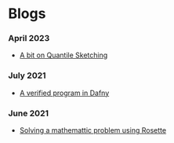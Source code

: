 # Blogs
### April 2023
- [A bit on Quantile Sketching](https://rdivyanshu.github.io/histogram.html) 

### July 2021
- [A verified program in Dafny](https://rdivyanshu.github.io/dafny.html) 

### June 2021
- [Solving  a mathemattic problem using Rosette](https://rdivyanshu.github.io/ma122.html)

